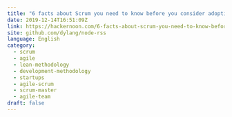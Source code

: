 ```yaml
---
title: "6 facts about Scrum you need to know before you consider adopting it"
date: 2019-12-14T16:51:09Z
link: https://hackernoon.com/6-facts-about-scrum-you-need-to-know-before-you-consider-adopting-it-b4q3kv7?source=rss&utm_medium=RSS&utm_source=news.12bit.vn
site: github.com/dylang/node-rss
language: English
category:
  - scrum
  - agile
  - lean-methodology
  - development-methodology
  - startups
  - agile-scrum
  - scrum-master
  - agile-team
draft: false
---
```


